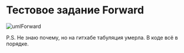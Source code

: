 # Тестовое задание Forward

![umlForward](https://user-images.githubusercontent.com/55941971/216641858-70358743-b26e-4376-8b6d-89596229744f.png)

P.S. Не знаю почему, но на гитхабе табуляция умерла. В коде всё в порядке.

